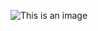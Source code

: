 
![This is an image](https://github.com/whereisfarukk/JavaQuizApplication/blob/main/images/JavaLoginPagesPhot.png)
